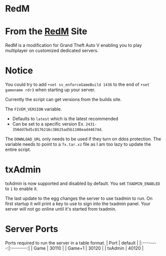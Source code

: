 # RedM
# From the [RedM](https://redm.net/) Site
RedM is a modification for Grand Theft Auto V enabling you to play multiplayer on customized dedicated servers.
# Notice

You could try to add `+set sv_enforceGameBuild 1436` to the end of `+set gamename rdr3` when starting up your server.

Currently the script can get versions from the builds site.

The `FIVEM_VERSION` variable.

  -  Defaults to `latest` which is the latest recommended
  -  Can be set to a specific version Ex. `2431-350dd7bd5c0176216c38625ad5b1108ead44674d`.

The `DOWNLOAD_URL` only needs to be used if they turn on ddos protection. The variable needs to point to a `fx.tar.xz` file as I am too lazy to update the entire script.
# txAdmin

txAdmin is now supported and disabled by default. You set `TXADMIN_ENABLED` to `1` to enable it.

The last update to the egg changes the server to use txadmin to run. On first startup it will print a key to use to sign into the txadmin panel.
Your server will not go online until it's started from txadmin.
# Server Ports

Ports required to run the server in a table format.
| Port |	default |
|:--------:|:--------:|
| Game | 30110 |
| Game+1 | 30120 |
| txAdmin |	40120 |
